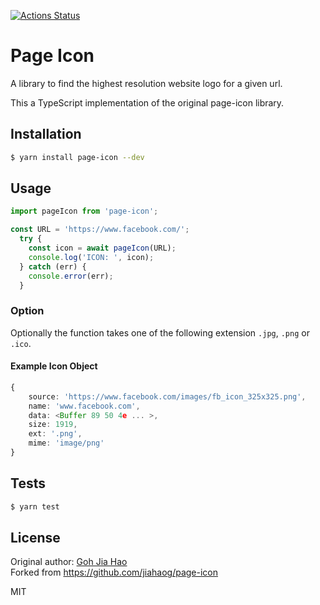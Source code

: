 [![Actions Status](https://github.com/UweStolz/page-icon/workflows/build/badge.svg)](https://github.com/UweStolz/page-icon/actions)


# Page Icon

A library to find the highest resolution website logo for a given url.

This a TypeScript implementation of the original page-icon library.


## Installation

```bash
$ yarn install page-icon --dev
```

## Usage

```typescript
import pageIcon from 'page-icon';

const URL = 'https://www.facebook.com/';
  try {
    const icon = await pageIcon(URL);
    console.log('ICON: ', icon);
  } catch (err) {
    console.error(err);
  }
```

### Option

Optionally the function takes one of the following extension `.jpg`, `.png` or `.ico`.

#### Example Icon Object

```typescript
{ 
    source: 'https://www.facebook.com/images/fb_icon_325x325.png',
    name: 'www.facebook.com',
    data: <Buffer 89 50 4e ... >,
    size: 1919,
    ext: '.png',
    mime: 'image/png' 
}
```

## Tests

```bash
$ yarn test
```

## License

Original author: [Goh Jia Hao](<https://github.com/jiahaog>
)  
Forked from <https://github.com/jiahaog/page-icon>

MIT
